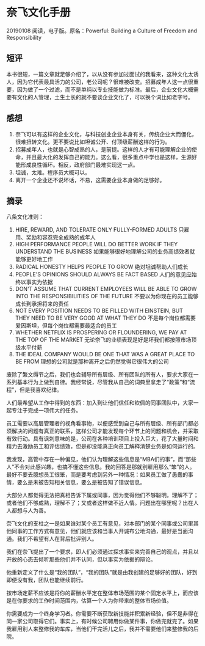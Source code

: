 # 奈飞文化手册

20190108 阅读，电子版。原名：Powerful: Building a Culture of Freedom and Responsibility

## 短评

本书很短，一篇文章就足够介绍了，以从没有参加过面试的我看来，这种文化太诱人，因为它代表最具活力的公司，老公司呢？很难被改变。招募成年人这一点很重要，因为做了一个过滤，而不是单纯以专业技能做为标准。最后，企业文化大概需要有文化的人管理，土生土长的就不要谈企业文化了，可以换个词比如老字号。

## 感想

1. 奈飞可以有这样的企业文化，与科技创业企业本身有关，传统企业大而僵化，很难扭转文化。更不要说比如坦诚公开、付顶级薪酬这样的行为。
2. 招募成年人，也就是心智成熟的人，是前提。这样的人才有可能理解企业的使命，并且最大化的发挥自己的能力。这么看，很多重点中学也是这样，生源好能形成良性循环。相反，政府部门最难实现这一点。
3. 坦诚，太难。程序员大概可以。
4. 离开一个企业还不说坏话，不易，这需要企业本身做的足够好。

## 摘录

八条文化准则：

1. HIRE, REWARD, AND TOLERATE ONLY FULLY-FORMED ADULTS 只雇用、奖励和容忍完全成熟的成年人
2. HIGH PERFORMANCE PEOPLE WILL DO BETTER WORK IF THEY UNDERSTAND THE BUSINESS 如果能够很好地理解公司的业务高绩效者就能够更好地工作
3. RADICAL HONESTY HELPS PEOPLE TO GROW 绝对坦诚帮助人们成长
4. PEOPLE'S OPINIONS SHOULD ALWAYS BE FACT BASED 人们的意见应始终以事实为依据
5. DON'T ASSUME THAT CURRENT EMPLOYEES WILL BE ABLE TO GROW INTO THE RESPONSIBILITIES OF THE FUTURE 不要以为你现在的员工能够成长到承担将来的责任
6. NOT EVERY POSITION NEEDS TO BE FILLED WITH EINSTEIN, BUT THEY NEED TO BE VERY GOOD AT WHAT THEY DO 不是每个岗位都需要爱因斯坦，但每个岗位都需要最适合的员工
7. WHETHER NETFLIX IS PROSPERING OR FLOUNDERING, WE PAY AT THE TOP OF THE MARKET 无论奈飞的业绩表现是好是坏我们都按照市场顶级水平付薪
8. THE IDEAL COMPANY WOULD BE ONE THAT WAS A GREAT PLACE TO BE FROM 理想的公司就是那种离开之后仍然觉得它很伟大的公司



废除了繁文缛节之后，我们也会辅导所有层级、所有团队的所有人，要求大家在一系列基本行为上做到自律。我经常说，尽管我从自己的词典里拿走了“政策”和“流程”，但是我喜欢纪律。

人们最希望从工作中得到的东西：加入到让他们信任和钦佩的同事团队中，大家一起专注于完成一项伟大的任务。

员工需要以高层管理者的视角看事物，以便感受到自己与所有层级、所有部门都必须解决的问题有真正的联系，这样公司才能发现每个环节上的问题和机会，并采取有效行动。具有讽刺意味的是，公司在各种培训项目上投入巨大，花了大量时间和精力去激励员工和评估绩效，但是却没能真正向员工解释清楚业务是如何运行的。

我发现，高管中存在一种偏见，他们认为理解这些信息是“MBA们的事”，而“那些人”不会对此感兴趣，也搞不懂这些信息。我的回答是那就别雇用那么“笨”的人。最好不要去臆想员工很笨，而是要考虑到另外一种情况：如果员工做了愚蠢的事情，要么是未被告知相关信息，要么是被告知了错误信息。

大部分人都觉得无法把真相告诉下属或同事，因为觉得他们不够聪明，理解不了；或者他们不够成熟，理解不了；又或者这样做不近人情。问题出在哪里呢？出在人人都想与人为善。

奈飞文化的支柱之一是如果谁对某个员工有意见，对本部门的某个同事或公司里其他同事的工作方式有意见，他们就应该和当事人开诚布公地沟通，最好是当面沟通。我们不希望有人在背后批评别人。

我们在奈飞提出了一个要求，即人们必须通过探求事实来完善自己的观点，并且以开放的心态去倾听那些他们并不认同，但以事实为依据的辩论。

他重新定义了什么是“我的团队”，“我的团队”就是由我创建的足够好的团队，好到即便没有我，团队也能继续前行。

按市场定薪不应该是将你的薪酬水平定在整体市场范围的某个固定水平上，而应该是在你要求的工作时间范围内，估算一个人为你带来的整体市场价值。

你需要成为一个终身学习者。你需要不断获取新技能并积累新经验，但不是非得在同一家公司取得它们。事实上，有时候公司聘用你做某件事，你做完就完了。如果我雇用别人来整修我的车库，当他们干完活儿之后，我并不需要他们来整修我的后院。

